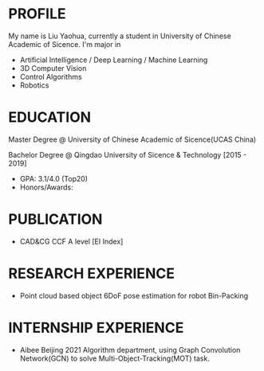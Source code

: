 # PROFILE
My name is Liu Yaohua, currently a student in University of Chinese Academic of Sicence. I'm major in 
* Artificial Intelligence / Deep Learning / Machine Learning
* 3D Computer Vision
* Control Algorithms
* Robotics 


# EDUCATION

Master Degree @ University of Chinese Academic of Sicence(UCAS China)


Bachelor Degree @ Qingdao University of Sicence & Technology [2015 - 2019]
* GPA: 3.1/4.0 (Top20) 
* Honors/Awards: 


# PUBLICATION
* CAD&CG CCF A level [EI Index]

# RESEARCH EXPERIENCE


* Point cloud based object 6DoF pose estimation for robot Bin-Packing


# INTERNSHIP EXPERIENCE
* Aibee Beijing 2021
  Algorithm department, using Graph Convolution Network(GCN) to solve Multi-Object-Tracking(MOT) task.
